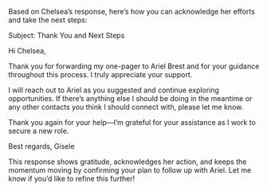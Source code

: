 Based on Chelsea’s response, here’s how you can acknowledge her efforts and take the next steps:

Subject: Thank You and Next Steps

Hi Chelsea,

Thank you for forwarding my one-pager to Ariel Brest and for your guidance throughout this process. I truly appreciate your support.

I will reach out to Ariel as you suggested and continue exploring opportunities. If there’s anything else I should be doing in the meantime or any other contacts you think I should connect with, please let me know.

Thank you again for your help—I’m grateful for your assistance as I work to secure a new role.

Best regards,
Gisele

This response shows gratitude, acknowledges her action, and keeps the momentum moving by confirming your plan to follow up with Ariel. Let me know if you’d like to refine this further!